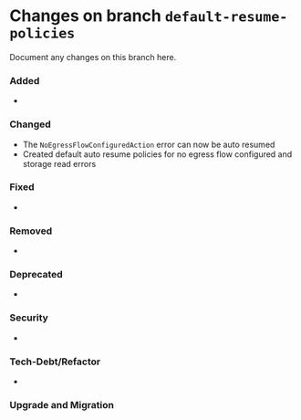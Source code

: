 # Changes on branch `default-resume-policies`
Document any changes on this branch here.
### Added
- 

### Changed
- The `NoEgressFlowConfiguredAction` error can now be auto resumed
- Created default auto resume policies for no egress flow configured and storage read errors

### Fixed
- 

### Removed
- 

### Deprecated
- 

### Security
- 

### Tech-Debt/Refactor
- 

### Upgrade and Migration
